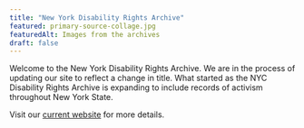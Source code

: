 ```yaml
---
title: "New York Disability Rights Archive"
featured: primary-source-collage.jpg
featuredAlt: Images from the archives
draft: false
---
```

Welcome to the New York Disability Rights Archive. We are in the process of updating our site to reflect a change in title. What started as the NYC Disability Rights Archive is expanding to include records of activism throughout New York State.

Visit our [current website](https://nycdisabilityrightsarchive.org/) for more details.

